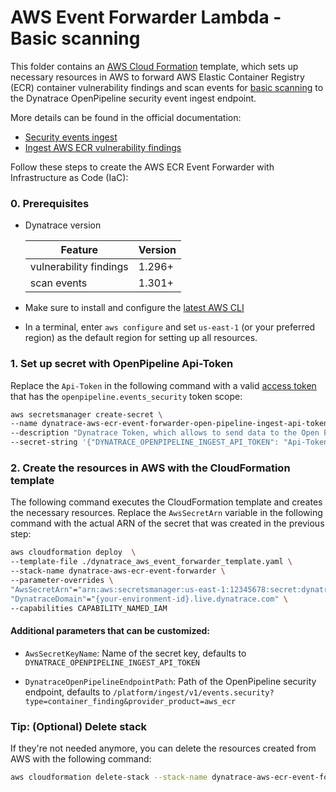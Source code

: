 # AWS Event Forwarder Lambda - Basic scanning

This folder contains an [AWS Cloud Formation](https://aws.amazon.com/cloudformation/) template, which sets up necessary resources in AWS to forward AWS Elastic Container Registry (ECR) container vulnerability findings and scan events for [basic scanning](https://docs.aws.amazon.com/AmazonECR/latest/userguide/image-scanning-basic.html) to the Dynatrace OpenPipeline security event ingest endpoint.

More details can be found in the official documentation:

- [Security events ingest](https://dt-url.net/1d63p0v)
- [Ingest AWS ECR vulnerability findings](https://dt-url.net/tz03pa8)

Follow these steps to create the AWS ECR Event Forwarder with Infrastructure as Code (IaC):

### 0. Prerequisites

- Dynatrace version

  | Feature                | Version |
  | ---------------------- | ------- |
  | vulnerability findings | 1.296+  |
  | scan events            | 1.301+  |

- Make sure to install and configure the [latest AWS CLI](https://docs.aws.amazon.com/cli/latest/userguide/getting-started-install.html)
- In a terminal, enter `aws configure` and set `us-east-1` (or your preferred region) as the default region for setting up all resources.

### 1. Set up secret with OpenPipeline Api-Token

Replace the `Api-Token` in the following command with a valid [access token](https://docs.dynatrace.com/docs/manage/access-control/access-tokens) that has the `openpipeline.events_security` token scope:

```bash
aws secretsmanager create-secret \
--name dynatrace-aws-ecr-event-forwarder-open-pipeline-ingest-api-token \
--description "Dynatrace Token, which allows to send data to the Open Pipeline endpoint." \
--secret-string '{"DYNATRACE_OPENPIPELINE_INGEST_API_TOKEN": "Api-Token"}'
```

### 2. Create the resources in AWS with the CloudFormation template

The following command executes the CloudFormation template and creates the necessary resources. Replace the `AwsSecretArn` variable in the following command with the actual ARN of the secret that was created in the previous step:

```bash
aws cloudformation deploy  \
--template-file ./dynatrace_aws_event_forwarder_template.yaml \
--stack-name dynatrace-aws-ecr-event-forwarder \
--parameter-overrides \
"AwsSecretArn"="arn:aws:secretsmanager:us-east-1:12345678:secret:dynatrace-aws-ecr-event-forwarder-open-pipeline-ingest-api-token-testxyz" \
"DynatraceDomain"="{your-environment-id}.live.dynatrace.com" \
--capabilities CAPABILITY_NAMED_IAM
```

#### Additional parameters that can be customized:

- `AwsSecretKeyName`: Name of the secret key, defaults to `DYNATRACE_OPENPIPELINE_INGEST_API_TOKEN`

- `DynatraceOpenPipelineEndpointPath`: Path of the OpenPipeline security endpoint, defaults to `/platform/ingest/v1/events.security?type=container_finding&provider_product=aws_ecr`

### Tip: (Optional) Delete stack

If they're not needed anymore, you can delete the resources created from AWS with the following command:

```bash
aws cloudformation delete-stack --stack-name dynatrace-aws-ecr-event-forwarder
```
